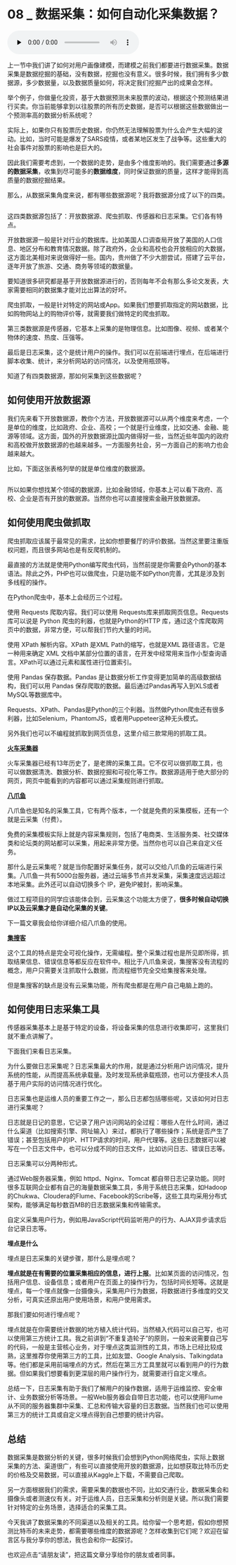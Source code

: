 # 08 _ 数据采集：如何自动化采集数据？

<audio id="audio" title="08 | 数据采集：如何自动化采集数据？" controls="" preload="none"><source id="mp3" src="https://static001.geekbang.org/resource/audio/b3/15/b3cc6a80fed3a57570fce015688d9715.mp3"></audio>

上一节中我们讲了如何对用户画像建模，而建模之前我们都要进行数据采集。数据采集是数据挖掘的基础，没有数据，挖掘也没有意义。很多时候，我们拥有多少数据源，多少数据量，以及数据质量如何，将决定我们挖掘产出的成果会怎样。

举个例子，你做量化投资，基于大数据预测未来股票的波动，根据这个预测结果进行买卖。你当前能够拿到以往股票的所有历史数据，是否可以根据这些数据做出一个预测率高的数据分析系统呢？

实际上，如果你只有股票历史数据，你仍然无法理解股票为什么会产生大幅的波动。比如，当时可能是爆发了SARS疫情，或者某地区发生了战争等。这些重大的社会事件对股票的影响也是巨大的。

因此我们需要考虑到，一个数据的走势，是由多个维度影响的。我们需要通过**多源的数据采集**，收集到尽可能多的**数据维度**，同时保证数据的质量，这样才能得到高质量的数据挖掘结果。

那么，从数据采集角度来说，都有哪些数据源呢？我将数据源分成了以下的四类。

<img src="https://static001.geekbang.org/resource/image/2e/7e/2e26981a785f7a6e2523f052cd38277e.jpg" alt="">

这四类数据源包括了：开放数据源、爬虫抓取、传感器和日志采集。它们各有特点。

开放数据源一般是针对行业的数据库。比如美国人口调查局开放了美国的人口信息、地区分布和教育情况数据。除了政府外，企业和高校也会开放相应的大数据，这方面北美相对来说做得好一些。国内，贵州做了不少大胆尝试，搭建了云平台，逐年开放了旅游、交通、商务等领域的数据量。

要知道很多研究都是基于开放数据源进行的，否则每年不会有那么多论文发表，大家需要相同的数据集才能对比出算法的好坏。

爬虫抓取，一般是针对特定的网站或App。如果我们想要抓取指定的网站数据，比如购物网站上的购物评价等，就需要我们做特定的爬虫抓取。

第三类数据源是传感器，它基本上采集的是物理信息。比如图像、视频、或者某个物体的速度、热度、压强等。

最后是日志采集，这个是统计用户的操作。我们可以在前端进行埋点，在后端进行脚本收集、统计，来分析网站的访问情况，以及使用瓶颈等。

知道了有四类数据源，那如何采集到这些数据呢？

## 如何使用开放数据源

我们先来看下开放数据源，教你个方法，开放数据源可以从两个维度来考虑，一个是单位的维度，比如政府、企业、高校；一个就是行业维度，比如交通、金融、能源等领域。这方面，国外的开放数据源比国内做得好一些，当然近些年国内的政府和高校做开放数据源的也越来越多。一方面服务社会，另一方面自己的影响力也会越来越大。

比如，下面这张表格列举的就是单位维度的数据源。

<img src="https://static001.geekbang.org/resource/image/da/03/da6c227cf944dcd740e23ad833c85203.jpg" alt="">

所以如果你想找某个领域的数据源，比如金融领域，你基本上可以看下政府、高校、企业是否有开放的数据源。当然你也可以直接搜索金融开放数据源。

## 如何使用爬虫做抓取

爬虫抓取应该属于最常见的需求，比如你想要餐厅的评价数据。当然这里要注重版权问题，而且很多网站也是有反爬机制的。

最直接的方法就是使用Python编写爬虫代码，当然前提是你需要会Python的基本语法。除此之外，PHP也可以做爬虫，只是功能不如Python完善，尤其是涉及到多线程的操作。

在Python爬虫中，基本上会经历三个过程。


使用 Requests 爬取内容。我们可以使用 Requests库来抓取网页信息。Requests 库可以说是 Python 爬虫的利器，也就是Python的HTTP 库，通过这个库爬取网页中的数据，非常方便，可以帮我们节约大量的时间。


使用 XPath 解析内容。XPath 是XML Path的缩写，也就是XML 路径语言。它是一种用来确定 XML 文档中某部分位置的语言，在开发中经常用来当作小型查询语言。XPath可以通过元素和属性进行位置索引。


使用 Pandas 保存数据。Pandas 是让数据分析工作变得更加简单的高级数据结构，我们可以用 Pandas 保存爬取的数据。最后通过Pandas再写入到XLS或者MySQL等数据库中。


Requests、XPath、Pandas是Python的三个利器。当然做Python爬虫还有很多利器，比如Selenium，PhantomJS，或者用Puppeteer这种无头模式。

另外我们也可以不编程就抓取到网页信息，这里介绍三款常用的抓取工具。

**[火车采集器](http://www.locoy.com/)**

火车采集器已经有13年历史了，是老牌的采集工具。它不仅可以做抓取工具，也可以做数据清洗、数据分析、数据挖掘和可视化等工作。数据源适用于绝大部分的网页，网页中能看到的内容都可以通过采集规则进行抓取。

**[八爪鱼](http://www.bazhuayu.com/)**

八爪鱼也是知名的采集工具，它有两个版本，一个就是免费的采集模板，还有一个就是云采集（付费）。

免费的采集模板实际上就是内容采集规则，包括了电商类、生活服务类、社交媒体类和论坛类的网站都可以采集，用起来非常方便。当然你也可以自己来自定义任务。

那什么是云采集呢？就是当你配置好采集任务，就可以交给八爪鱼的云端进行采集。八爪鱼一共有5000台服务器，通过云端多节点并发采集，采集速度远远超过本地采集。此外还可以自动切换多个 IP，避免IP被封，影响采集。

做过工程项目的同学应该能体会到，云采集这个功能太方便了，**很多时候自动切换IP以及云采集才是自动化采集的关键**。

下一篇文章我会给你详细介绍八爪鱼的使用。

**[集搜客](http://www.gooseeker.com/)**

这个工具的特点是完全可视化操作，无需编程。整个采集过程也是所见即所得，抓取结果信息、错误信息等都反应在软件中。相比于八爪鱼来说，集搜客没有流程的概念，用户只需要关注抓取什么数据，而流程细节完全交给集搜客来处理。

但是集搜客的缺点是没有云采集功能，所有爬虫都是在用户自己电脑上跑的。

## 如何使用日志采集工具

传感器采集基本上是基于特定的设备，将设备采集的信息进行收集即可，这里我们就不重点讲解了。

下面我们来看日志采集。

为什么要做日志采集呢？日志采集最大的作用，就是通过分析用户访问情况，提升系统的性能，从而提高系统承载量。及时发现系统承载瓶颈，也可以方便技术人员基于用户实际的访问情况进行优化。

日志采集也是运维人员的重要工作之一，那么日志都包括哪些呢，又该如何对日志进行采集呢？

日志就是日记的意思，它记录了用户访问网站的全过程：哪些人在什么时间，通过什么渠道（比如搜索引擎、网址输入）来过，都执行了哪些操作；系统是否产生了错误；甚至包括用户的IP、HTTP请求的时间，用户代理等。这些日志数据可以被写在一个日志文件中，也可以分成不同的日志文件，比如访问日志、错误日志等。

日志采集可以分两种形式。


通过Web服务器采集，例如 httpd、Nginx、Tomcat 都自带日志记录功能。同时很多互联网企业都有自己的海量数据采集工具，多用于系统日志采集，如Hadoop的Chukwa、Cloudera的Flume、Facebook的Scribe等，这些工具均采用分布式架构，能够满足每秒数百MB的日志数据采集和传输需求。


自定义采集用户行为，例如用JavaScript代码监听用户的行为、AJAX异步请求后台记录日志等。


**埋点是什么**

埋点是日志采集的关键步骤，那什么是埋点呢？

**埋点就是在有需要的位置采集相应的信息，进行上报**。比如某页面的访问情况，包括用户信息、设备信息；或者用户在页面上的操作行为，包括时间长短等。这就是埋点，每一个埋点就像一台摄像头，采集用户行为数据，将数据进行多维度的交叉分析，可真实还原出用户使用场景，和用户使用需求。

那我们要如何进行埋点呢？

埋点就是在你需要统计数据的地方植入统计代码，当然植入代码可以自己写，也可以使用第三方统计工具。我之前讲到“不重复造轮子”的原则，一般来说需要自己写的代码，一般是主营核心业务，对于埋点这类监测性的工具，市场上已经比较成熟，这里推荐你使用第三方的工具，比如友盟、Google Analysis、Talkingdata等。他们都是采用前端埋点的方式，然后在第三方工具里就可以看到用户的行为数据。但如果我们想要看到更深层的用户操作行为，就需要进行自定义埋点。

总结一下，日志采集有助于我们了解用户的操作数据，适用于运维监控、安全审计、业务数据分析等场景。一般Web服务器会自带日志功能，也可以使用Flume从不同的服务器集群中采集、汇总和传输大容量的日志数据。当然我们也可以使用第三方的统计工具或自定义埋点得到自己想要的统计内容。

## 总结

数据采集是数据分析的关键，很多时候我们会想到Python网络爬虫，实际上数据采集的方法、渠道很广，有些可以直接使用开放的数据源，比如想获取比特币历史的价格及交易数据，可以直接从Kaggle上下载，不需要自己爬取。

另一方面根据我们的需求，需要采集的数据也不同，比如交通行业，数据采集会和摄像头或者测速仪有关。对于运维人员，日志采集和分析则是关键。所以我们需要针对特定的业务场景，选择适合的采集工具。

今天我讲了数据采集的不同渠道以及相关的工具。给你留一个思考题，假如你想预测比特币的未来走势，都需要哪些维度的数据源呢？怎样收集到它们呢？欢迎在留言区与我分享你的想法，我也会和你一起探讨。

也欢迎点击“请朋友读”，把这篇文章分享给你的朋友或者同事。
